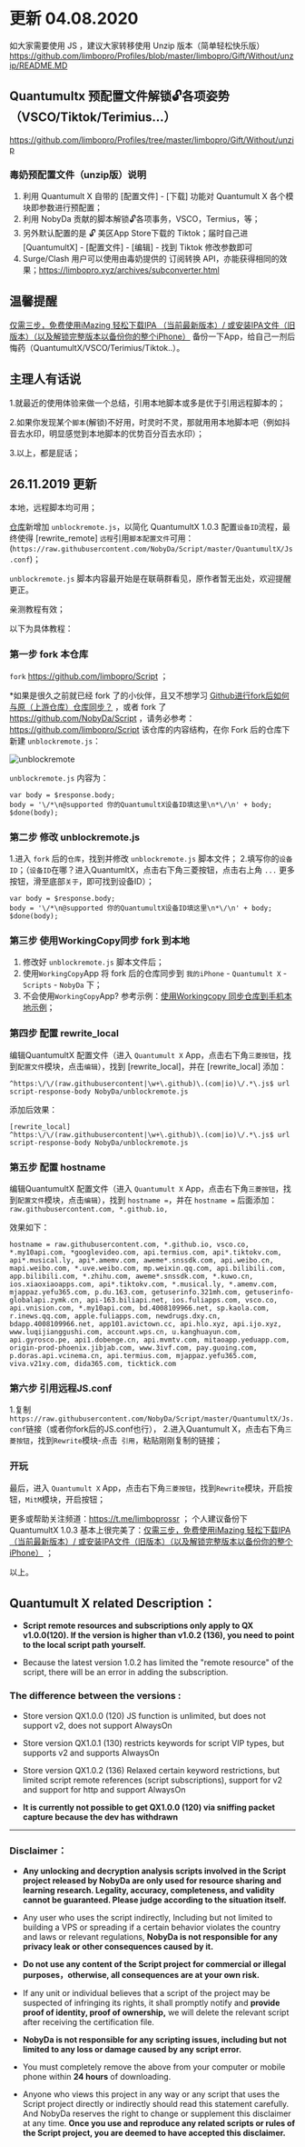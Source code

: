# 更新 04.08.2020

如大家需要使用 JS ，建议大家转移使用 Unzip 版本（简单轻松快乐版）https://github.com/limbopro/Profiles/blob/master/limbopro/Gift/Without/unzip/README.MD

## Quantumultx 预配置文件解锁🔓各项姿势（VSCO/Tiktok/Terimius...）

https://github.com/limbopro/Profiles/tree/master/limbopro/Gift/Without/unzip

### 毒奶预配置文件（unzip版）说明

1. 利用 Quantumult X 自带的 [配置文件] - [下载] 功能对 Quantumult X 各个模块即参数进行预配置；
2. 利用 NobyDa 贡献的脚本解锁🔓各项事务，VSCO，Termius，等；
3. 另外默认配置的是 🔓 美区App Store下载的 Tiktok；届时自己进 [QuantumultX] - [配置文件] - [编辑] - 找到 Tiktok 修改参数即可
4. Surge/Clash 用户可以使用由毒奶提供的 订阅转换 API，亦能获得相同的效果；https://limbopro.xyz/archives/subconverter.html


## 温馨提醒
[仅需三步，免费使用iMazing 轻松下载IPA （当前最新版本）/ 或安装IPA文件（旧版本）（以及解锁完整版本以备份你的整个iPhone）](https://limbopro.xyz/archives/imazing.html) 备份一下App，给自己一剂后悔药（QuantumultX/VSCO/Terimius/Tiktok..）。  

## 主理人有话说
1.就最近的使用体验来做一个总结，引用本地脚本或多是优于引用远程脚本的；

2.如果你发现某个`脚本`(解锁)不好用，时灵时不灵，那就用用本地脚本吧（例如抖音去水印，明显感觉到本地脚本的优势百分百去水印）；

3.以上，都是屁话；

## 26.11.2019 更新
本地，远程脚本均可用；

[仓库](https://github.com/limbopro/Script)新增加 `unblockremote.js`，以简化 QuantumultX 1.0.3 配置`设备ID`流程，最终使得  [rewrite_remote] `远程`引用`脚本配置文件`可用：(`https://raw.githubusercontent.com/NobyDa/Script/master/QuantumultX/Js.conf`)；

`unblockremote.js` 脚本内容最开始是在联萌群看见，原作者暂无出处，欢迎提醒更正。

亲测教程有效； 

以下为具体教程：

### 第一步 fork 本仓库
`fork` https://github.com/limbopro/Script ；

*如果是很久之前就已经 fork 了的小伙伴，且又不想学习 [Github进行fork后如何与原（上游仓库）仓库同步？](https://limbopro.xyz/archives/3856.html#fork后如何同步上游仓库新更新内容？) ，或者 fork 了 https://github.com/NobyDa/Script ，请务必参考：https://github.com/limbopro/Script 该仓库的内容结构，在你 Fork 后的仓库下新建 `unblockremote.js`：

![unblockremote][1]


  [1]: https://raw.githubusercontent.com/limbopro/Script/master/unblockremote.png

`unblockremote.js` 内容为：

```
var body = $response.body;
body = '\/*\n@supported 你的QuantumultX设备ID填这里\n*\/\n' + body;
$done(body);
```

### 第二步 修改 unblockremote.js

1.进入 `fork` 后的`仓库`，找到并修改 `unblockremote.js` 脚本文件； 2.填写你的`设备ID`；（`设备ID`在哪？进入QuantumltX，点击右下角三菱按钮，点击右上角 `...` 更多按钮，滑至底部`关于`，即可找到设备ID）；

```
var body = $response.body;
body = '\/*\n@supported 你的QuantumultX设备ID填这里\n*\/\n' + body;
$done(body);
```

### 第三步 使用WorkingCopy同步 fork 到本地
1. 修改好 `unblockremote.js` 脚本文件后；
2. 使用`WorkingCopy`App 将 fork 后的仓库同步到 `我的iPhone` - `Quantumult X` - `Scripts` - `NobyDa` 下；
3. 不会使用`WorkingCopy`App? 参考示例：[使用Workingcopy 同步仓库到手机本地示例](https://limbopro.xyz/archives/workingcopy.html#一个需求)；

### 第四步 配置 rewrite_local

编辑QuantumultX 配置文件（进入 `Quantumult X` App，点击右下角`三菱按钮`，找到`配置文件`模块，点击`编辑`），找到 [rewrite_local]，并在 [rewrite_local] 添加：

```
^https:\/\/(raw.githubusercontent|\w+\.github)\.(com|io)\/.*\.js$ url script-response-body NobyDa/unblockremote.js
```

添加后效果：

```
[rewrite_local]
^https:\/\/(raw.githubusercontent|\w+\.github)\.(com|io)\/.*\.js$ url script-response-body NobyDa/unblockremote.js
```

### 第五步 配置 hostname

编辑QuantumultX 配置文件（进入 `Quantumult X` App，点击右下角`三菱按钮`，找到`配置文件`模块，点击`编辑`），找到 `hostname =`，并在 `hostname =` 后面添加：`raw.githubusercontent.com, *.github.io,`

效果如下：

```
hostname = raw.githubusercontent.com, *.github.io, vsco.co, *.my10api.com, *googlevideo.com, api.termius.com, api*.tiktokv.com, api*.musical.ly, api*.amemv.com, aweme*.snssdk.com, api.weibo.cn, mapi.weibo.com, *.uve.weibo.com, mp.weixin.qq.com, api.bilibili.com, app.bilibili.com, *.zhihu.com, aweme*.snssdk.com, *.kuwo.cn, ios.xiaoxiaoapps.com, api*.tiktokv.com, *.musical.ly, *.amemv.com, mjappaz.yefu365.com, p.du.163.com, getuserinfo.321mh.com, getuserinfo-globalapi.zymk.cn, api-163.biliapi.net, ios.fuliapps.com, vsco.co, api.vnision.com, *.my10api.com, bd.4008109966.net, sp.kaola.com, r.inews.qq.com, apple.fuliapps.com, newdrugs.dxy.cn, bdapp.4008109966.net, app101.avictown.cc, api.hlo.xyz, api.ijo.xyz, www.luqijianggushi.com, account.wps.cn, u.kanghuayun.com, api.gyrosco.pe, api1.dobenge.cn, api.mvmtv.com, mitaoapp.yeduapp.com, origin-prod-phoenix.jibjab.com, www.3ivf.com, pay.guoing.com, p.doras.api.vcinema.cn, api.termius.com, mjappaz.yefu365.com, viva.v21xy.com, dida365.com, ticktick.com
```

### 第六步 引用远程JS.conf

1.复制`https://raw.githubusercontent.com/NobyDa/Script/master/QuantumultX/Js.conf`链接（或者你fork后的JS.conf也行）， 2.进入Quantumult X，点击右下角`三菱按钮`，找到`Rewrite`模块-点击` 引用`，粘贴刚刚复制的链接；

### 开玩

最后，进入 `Quantumult X` App，点击右下角`三菱按钮`，找到`Rewrite`模块，开启按钮，`MitM`模块，开启按钮；

更多或帮助关注频道：https://t.me/limboprossr ；
个人建议备份下 QuantumultX 1.0.3 基本上很完美了：[仅需三步，免费使用iMazing 轻松下载IPA （当前最新版本）/ 或安装IPA文件（旧版本）（以及解锁完整版本以备份你的整个iPhone）](https://limbopro.xyz/archives/imazing.html) ；

以上。

## Quantumult X related Description：

* **Script remote resources and subscriptions only apply to QX v1.0.0(120). If the version is higher than v1.0.2 (136), you need to point to the local script path yourself.**

* Because the latest version 1.0.2 has limited the "remote resource" of the script, there will be an error in adding the subscription.

### The difference between the versions :

* Store version QX1.0.0 (120) JS function is unlimited, but does not support v2, does not support AlwaysOn

* Store version QX1.0.1 (130) restricts keywords for script VIP types, but supports v2 and supports AlwaysOn

* Store version QX1.0.2 (136) Relaxed certain keyword restrictions, but limited script remote references (script subscriptions), support for v2 and support for http and support AlwaysOn

* **It is currently not possible to get QX1.0.0 (120) via sniffing packet capture because the dev has withdrawn**

---

### Disclaimer：

* **Any unlocking and decryption analysis scripts involved in the Script project released by NobyDa are only used for resource sharing and learning research. Legality, accuracy, completeness, and validity cannot be guaranteed. Please judge according to the situation itself.**

* Any user who uses the script indirectly, Including but not limited to building a VPS or spreading if a certain behavior violates the country and laws or relevant regulations, **NobyDa is not responsible for any privacy leak or other consequences caused by it.**

* **Do not use any content of the Script project for commercial or illegal purposes，otherwise, all consequences are at your own risk.**

* If any unit or individual believes that a script of the project may be suspected of infringing its rights, it shall promptly notify and **provide proof of identity, proof of ownership,** we will delete the relevant script after receiving the certification file.

* **NobyDa is not responsible for any scripting issues, including but not limited to any loss or damage caused by any script error.**

* You must completely remove the above from your computer or mobile phone within **24 hours** of downloading.

* Anyone who views this project in any way or any script that uses the Script project directly or indirectly should read this statement carefully. And NobyDa reserves the right to change or supplement this disclaimer at any time. **Once you use and reproduce any related scripts or rules of the Script project, you are deemed to have accepted this disclaimer.**

